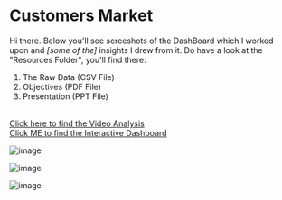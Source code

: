 # Customers Market

Hi there. Below you'll see screeshots of the DashBoard which I worked upon and *[some of the]* insights I drew from it. Do have a look at the "Resources Folder", you'll find there:
1. The Raw Data (CSV File)
2. Objectives (PDF File)
3. Presentation (PPT File) </br></br>

[Click here to find the Video Analysis](https://www.linkedin.com/posts/shivamtofficial_internship-business-project-activity-6931194360004775936-qjQm?utm_source=linkedin_share&utm_medium=member_desktop_web) </br>
[Click ME to find the Interactive Dashboard](https://onedrive.live.com/view.aspx?resid=805EBE40645B2DD6!4147&ithint=file%2cxlsx&authkey=!AHcWGw29QaTRUVo)

![image](https://user-images.githubusercontent.com/91784043/174635384-159f51b8-6b0e-4ce3-8e38-1d6be6c25219.png)

![image](https://user-images.githubusercontent.com/91784043/174634936-df8ab3ae-fa46-45d9-b7cc-0ef0f053abd9.png)

![image](https://user-images.githubusercontent.com/91784043/174635757-b91b7a28-b3b6-4183-8258-e4699266ca58.png)
